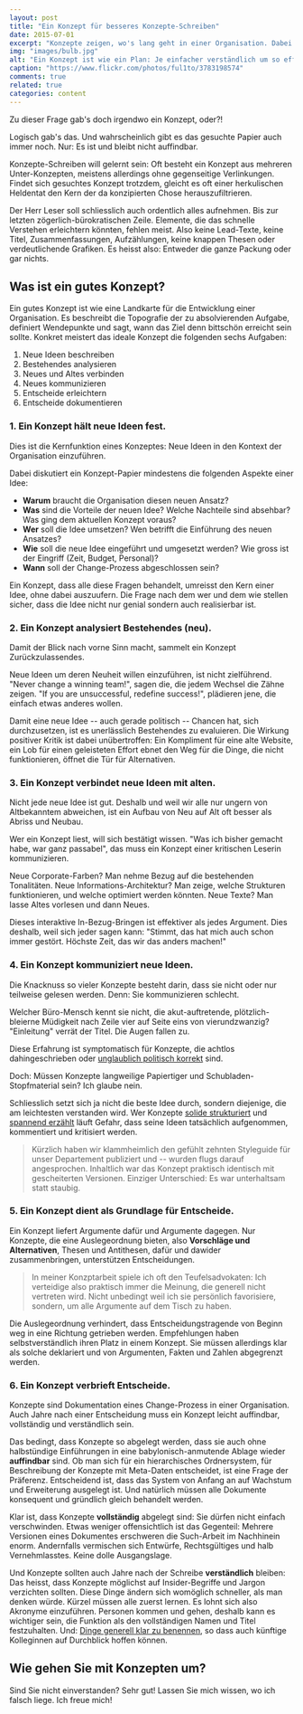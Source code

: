 ```yaml
---
layout: post
title: "Ein Konzept für besseres Konzepte-Schreiben"
date: 2015-07-01
excerpt: "Konzepte zeigen, wo's lang geht in einer Organisation. Dabei erfüllen sie ganze sechs Aufgaben gleichzeitig. Wie ein Konzept-Papier dies schafft, erfahren Sie hier."
img: "images/bulb.jpg"
alt: "Ein Konzept ist wie ein Plan: Je einfacher verständlich um so effektiver."
caption: "https://www.flickr.com/photos/ful1to/3783198574"
comments: true
related: true
categories: content
---
```


Zu dieser Frage gab's doch irgendwo ein Konzept, oder?!

Logisch gab's das. Und wahrscheinlich gibt es das gesuchte Papier auch immer noch. Nur: Es ist und bleibt nicht auffindbar. 

Konzepte-Schreiben will gelernt sein: Oft besteht ein Konzept aus mehreren Unter-Konzepten, meistens allerdings ohne gegenseitige Verlinkungen. Findet sich gesuchtes Konzept trotzdem, gleicht es oft einer herkulischen Heldentat den Kern der da konzipierten Chose herauszufiltrieren. 

Der Herr Leser soll schliesslich auch ordentlich alles aufnehmen. Bis zur letzten zögerlich-bürokratischen Zeile. Elemente, die das schnelle Verstehen erleichtern könnten, fehlen meist. Also keine Lead-Texte, keine Titel, Zusammenfassungen, Aufzählungen, keine knappen Thesen oder verdeutlichende Grafiken. Es heisst also: Entweder die ganze Packung oder gar nichts.

## Was ist ein gutes Konzept?

Ein gutes Konzept ist wie eine Landkarte für die Entwicklung einer Organisation. Es beschreibt die Topografie der zu absolvierenden Aufgabe, definiert Wendepunkte und sagt, wann das Ziel denn bittschön erreicht sein sollte. Konkret meistert das ideale Konzept die folgenden sechs Aufgaben:

1. Neue Ideen beschreiben
2. Bestehendes analysieren
3. Neues und Altes verbinden
4. Neues kommunizieren
5. Entscheide erleichtern
6. Entscheide dokumentieren

### 1. Ein Konzept hält neue Ideen fest.

Dies ist die Kernfunktion eines Konzeptes: Neue Ideen in den Kontext der Organisation einzuführen. 

Dabei diskutiert ein Konzept-Papier mindestens die folgenden Aspekte einer Idee:

- **Warum** braucht die Organisation diesen neuen Ansatz?
- **Was** sind die Vorteile der neuen Idee? Welche Nachteile sind absehbar? Was ging dem aktuellen Konzept voraus?
- **Wer** soll die Idee umsetzen? Wen betrifft die Einführung des neuen Ansatzes?
- **Wie** soll die neue Idee eingeführt und umgesetzt werden? Wie gross ist der Eingriff (Zeit, Budget, Personal)?
- **Wann** soll der Change-Prozess abgeschlossen sein?

Ein Konzept, dass alle diese Fragen behandelt, umreisst den Kern einer Idee, ohne dabei auszuufern. Die Frage nach dem wer und dem wie stellen sicher, dass die Idee nicht nur genial sondern auch realisierbar ist.

### 2. Ein Konzept analysiert Bestehendes (neu).

Damit der Blick nach vorne Sinn macht, sammelt ein Konzept Zurückzulassendes.

Neue Ideen um deren Neuheit willen einzuführen, ist nicht zielführend. "Never change a winning team!", sagen die, die jedem Wechsel die Zähne zeigen. "If you are unsuccessful, redefine success!", plädieren jene, die einfach etwas anderes wollen.

Damit eine neue Idee -- auch gerade politisch -- Chancen hat, sich durchzusetzen, ist es unerlässlich Bestehendes zu evaluieren. Die Wirkung positiver Kritik ist dabei unübertroffen: Ein Kompliment für eine alte Website, ein Lob für einen geleisteten Effort ebnet den Weg für die Dinge, die nicht funktionieren, öffnet die Tür für Alternativen.

### 3. Ein Konzept verbindet neue Ideen mit alten.

Nicht jede neue Idee ist gut. Deshalb und weil wir alle nur ungern von Altbekanntem abweichen, ist ein Aufbau von Neu auf Alt oft besser als Abriss und Neubau.

Wer ein Konzept liest, will sich bestätigt wissen. "Was ich bisher gemacht habe, war ganz passabel", das muss ein Konzept einer kritischen Leserin kommunizieren. 

Neue Corporate-Farben? Man nehme Bezug auf die bestehenden Tonalitäten. Neue Informations-Architektur? Man zeige, welche Strukturen funktionieren, und welche optimiert werden könnten. Neue Texte? Man lasse Altes vorlesen und dann Neues.

Dieses interaktive In-Bezug-Bringen ist effektiver als jedes Argument. Dies deshalb, weil sich jeder sagen kann: "Stimmt, das hat mich auch schon immer gestört. Höchste Zeit, das wir das anders machen!"

### 4. Ein Konzept kommuniziert neue Ideen.

Die Knacknuss so vieler Konzepte besteht darin, dass sie nicht oder nur teilweise gelesen werden. Denn: Sie kommunizieren schlecht.

Welcher Büro-Mensch kennt sie nicht, die akut-auftretende, plötzlich-bleierne Müdigkeit nach Zeile vier auf Seite eins von vierundzwanzig? "Einleitung" verrät der Titel. Die Augen fallen zu.

Diese Erfahrung ist symptomatisch für Konzepte, die achtlos dahingeschrieben oder [unglaublich politisch korrekt](/politisch-korrekt/) sind.

Doch: Müssen Konzepte langweilige Papiertiger und Schubladen-Stopfmaterial sein? Ich glaube nein. 

Schliesslich setzt sich ja nicht die beste Idee durch, sondern diejenige, die am leichtesten verstanden wird. Wer Konzepte [solide strukturiert](/schreiben-im-web/) und [spannend erzählt](/spannend-schreiben/) läuft Gefahr, dass seine Ideen tatsächlich aufgenommen, kommentiert und kritisiert werden.

> Kürzlich haben wir klammheimlich den gefühlt zehnten Styleguide für unser Departement publiziert und -- wurden flugs darauf angesprochen. Inhaltlich war das Konzept praktisch identisch mit gescheiterten Versionen. Einziger Unterschied: Es war unterhaltsam statt staubig.

### 5. Ein Konzept dient als Grundlage für Entscheide.

Ein Konzept liefert Argumente dafür und Argumente dagegen. Nur Konzepte, die eine Auslegeordnung bieten, also **Vorschläge und Alternativen**, Thesen und Antithesen, dafür und dawider zusammenbringen, unterstützen Entscheidungen.

> In meiner Konzptarbeit spiele ich oft den Teufelsadvokaten: Ich verteidige also praktisch immer die Meinung, die generell nicht vertreten wird. Nicht unbedingt weil ich sie persönlich favorisiere, sondern, um alle Argumente auf dem Tisch zu haben.

Die Auslegeordnung verhindert, dass Entscheidungstragende von Beginn weg in eine Richtung getrieben werden. Empfehlungen haben selbstverständlich ihren Platz in einem Konzept. Sie müssen allerdings klar als solche deklariert und von Argumenten, Fakten und Zahlen abgegrenzt werden.

### 6. Ein Konzept verbrieft Entscheide.

Konzepte sind Dokumentation eines Change-Prozess in einer Organisation. Auch Jahre nach einer Entscheidung muss ein Konzept leicht auffindbar, vollständig und verständlich sein. 

Das bedingt, dass Konzepte so abgelegt werden, dass sie auch ohne halbstündige Einführungen in eine babylonisch-anmutende Ablage wieder **auffindbar** sind. Ob man sich für ein hierarchisches Ordnersystem, für Beschreibung der Konzepte mit Meta-Daten entscheidet, ist eine Frage der Präferenz. Entscheidend ist, dass das System von Anfang an auf Wachstum und Erweiterung ausgelegt ist. Und natürlich müssen alle Dokumente konsequent und gründlich gleich behandelt werden.

Klar ist, dass Konzepte **vollständig** abgelegt sind: Sie dürfen nicht einfach verschwinden. Etwas weniger offensichtlich ist das Gegenteil: Mehrere Versionen eines Dokumentes erschweren die Such-Arbeit im Nachhinein enorm. Andernfalls vermischen sich Entwürfe, Rechtsgültiges und halb Vernehmlasstes. Keine dolle Ausgangslage.

Und Konzepte sollten auch Jahre nach der Schreibe **verständlich** bleiben: Das heisst, dass Konzepte möglichst auf Insider-Begriffe und Jargon verzichten sollten. Diese Dinge ändern sich womöglich schneller, als man denken würde. Kürzel müssen alle zuerst lernen. Es lohnt sich also Akronyme einzuführen. Personen kommen und gehen, deshalb kann es wichtiger sein, die Funktion als den vollständigen Namen und Titel festzuhalten. Und: [Dinge generell klar zu benennen](http://www.slideshare.net/pirhilton/how-to-name-things-the-hardest-problem-in-programming), so dass auch künftige Kolleginnen auf Durchblick hoffen können.

## Wie gehen Sie mit Konzepten um?

Sind Sie nicht einverstanden? Sehr gut! Lassen Sie mich wissen, wo ich falsch liege. Ich freue mich!